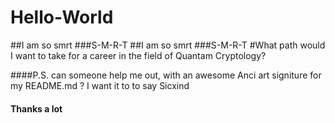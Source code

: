 # Hello-World
##I am so smrt
###S-M-R-T
##I am so smrt
###S-M-R-T
#What path would I want to take for a career in the field of Quantam Cryptology? 

####P.S. can someone help me out,  with an awesome Anci art signiture for my README.md ?  I want it to to say Sicxind
#### Thanks a lot
